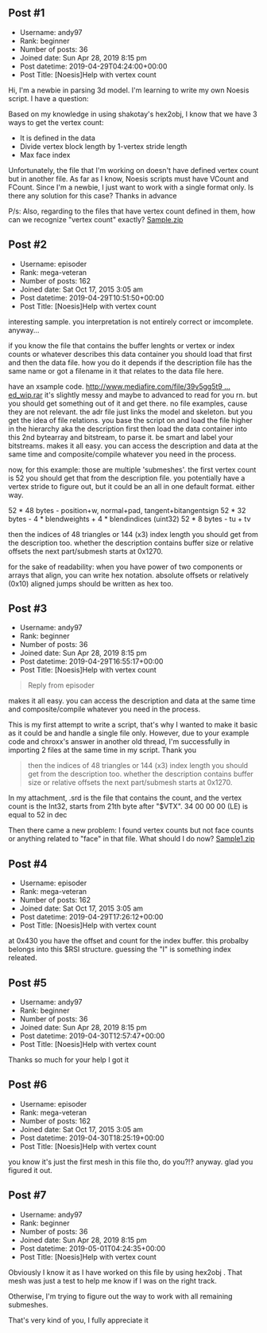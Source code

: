 ## Post #1
- Username: andy97
- Rank: beginner
- Number of posts: 36
- Joined date: Sun Apr 28, 2019 8:15 pm
- Post datetime: 2019-04-29T04:24:00+00:00
- Post Title: [Noesis]Help with vertex count

Hi, I'm a newbie in parsing 3d model. I'm learning to write my own Noesis script. I have a question:

Based on my knowledge in using shakotay's hex2obj, I know that we have 3 ways to get the vertex count:
- It is defined in the data
- Divide vertex block length by 1-vertex stride length
- Max face index

Unfortunately, the file that I'm working on doesn't have defined vertex count but in another file. As far as I know, Noesis scripts must have VCount and FCount. Since I'm a newbie, I just want to work with a single format only. Is there any solution for this case? Thanks in advance   

P/s: Also, regarding to the files that have vertex count defined in them, how can we recognize "vertex count" exactly?
[Sample.zip](https://xentaxbackup.github.io/file/16131_Sample.zip)
## Post #2
- Username: episoder
- Rank: mega-veteran
- Number of posts: 162
- Joined date: Sat Oct 17, 2015 3:05 am
- Post datetime: 2019-04-29T10:51:50+00:00
- Post Title: [Noesis]Help with vertex count

interesting sample. you interpretation is not entirely correct or imcomplete. anyway...

if you know the file that contains the buffer lenghts or vertex or index counts or whatever describes this data container you should load that first and then the data file. how you do it depends if the description file has the same name or got a filename in it that relates to the data file here.

have an xsample code. [http://www.mediafire.com/file/39v5gg5t9 ... ed_wip.rar](http://www.mediafire.com/file/39v5gg5t9touilb/cwa_rigged_wip.rar) it's slightly messy and maybe to advanced to read for you rn. but you should get something out of it and get there. no file examples, cause they are not relevant. the adr file just links the model and skeleton. but you get the idea of file relations. you base the script on and load the file higher in the hierarchy aka the description first then load the data container into this 2nd bytearray and bitstream, to parse it. be smart and label your bitstreams. makes it all easy. you can access the description and data at the same time and composite/compile whatever you need in the process.

now, for this example: those are multiple 'submeshes'. the first vertex count is 52 you should get that from the description file. you potentially have a vertex stride to figure out, but it could be an all in one default format. either way.

52 * 48 bytes - position+w, normal+pad, tangent+bitangentsign
52 * 32 bytes - 4 * blendweights + 4 * blendindices (uint32)
52 * 8 bytes - tu + tv

then the indices of 48 triangles or 144 (x3) index length you should get from the description too. whether the description contains buffer size or relative offsets the next part/submesh starts at 0x1270.

for the sake of readability: when you have power of two components or arrays that align, you can write hex notation. absolute offsets or relatively (0x10) aligned jumps should be written as hex too.
## Post #3
- Username: andy97
- Rank: beginner
- Number of posts: 36
- Joined date: Sun Apr 28, 2019 8:15 pm
- Post datetime: 2019-04-29T16:55:17+00:00
- Post Title: [Noesis]Help with vertex count

> Reply from episoder
>
> 
makes it all easy. you can access the description and data at the same time and composite/compile whatever you need in the process.

This is my first attempt to write a script, that's why I wanted to make it basic as it could be and handle a single file only. However, due to your example code and chroxx's answer in another old thread, I'm successfully in importing 2 files at the same time in my script. Thank you 





> then the indices of 48 triangles or 144 (x3) index length you should get from the description too. whether the description contains buffer size or relative offsets the next part/submesh starts at 0x1270.

In my attachment, .srd is the file that contains the count, and the vertex count is the Int32, starts from 21th byte after "$VTX". 34 00 00 00 (LE) is equal to 52 in dec


Then there came a new problem: I found vertex counts but not face counts or anything related to "face" in that file. What should I do now?
[Sample1.zip](https://xentaxbackup.github.io/file/16133_Sample1.zip)
## Post #4
- Username: episoder
- Rank: mega-veteran
- Number of posts: 162
- Joined date: Sat Oct 17, 2015 3:05 am
- Post datetime: 2019-04-29T17:26:12+00:00
- Post Title: [Noesis]Help with vertex count

at 0x430 you have the offset and count for the index buffer. this probalby belongs into this $RSI structure. guessing the "I" is something index releated.
## Post #5
- Username: andy97
- Rank: beginner
- Number of posts: 36
- Joined date: Sun Apr 28, 2019 8:15 pm
- Post datetime: 2019-04-30T12:57:47+00:00
- Post Title: [Noesis]Help with vertex count

Thanks so much for your help  I got it
## Post #6
- Username: episoder
- Rank: mega-veteran
- Number of posts: 162
- Joined date: Sat Oct 17, 2015 3:05 am
- Post datetime: 2019-04-30T18:25:19+00:00
- Post Title: [Noesis]Help with vertex count

you know it's just the first mesh in this file tho, do you?!? anyway. glad you figured it out.
## Post #7
- Username: andy97
- Rank: beginner
- Number of posts: 36
- Joined date: Sun Apr 28, 2019 8:15 pm
- Post datetime: 2019-05-01T04:24:35+00:00
- Post Title: [Noesis]Help with vertex count

Obviously I know it as I have worked on this file by using hex2obj . That mesh was just a test to help me know if I was on the right track.

Otherwise, I'm trying to figure out the way to work with all remaining submeshes. 

That's very kind of you, I fully appreciate it

